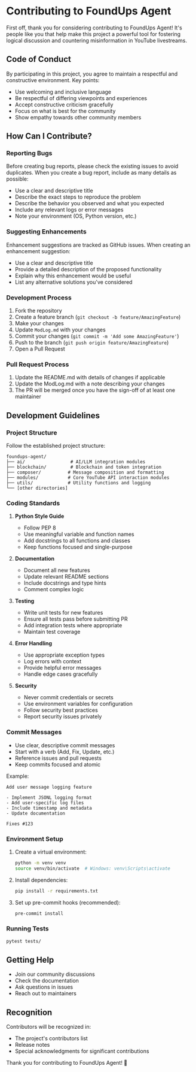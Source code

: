 # Contributing to FoundUps Agent

First off, thank you for considering contributing to FoundUps Agent! It's people like you that help make this project a powerful tool for fostering logical discussion and countering misinformation in YouTube livestreams.

## Code of Conduct

By participating in this project, you agree to maintain a respectful and constructive environment. Key points:

- Use welcoming and inclusive language
- Be respectful of differing viewpoints and experiences
- Accept constructive criticism gracefully
- Focus on what is best for the community
- Show empathy towards other community members

## How Can I Contribute?

### Reporting Bugs

Before creating bug reports, please check the existing issues to avoid duplicates. When you create a bug report, include as many details as possible:

- Use a clear and descriptive title
- Describe the exact steps to reproduce the problem
- Describe the behavior you observed and what you expected
- Include any relevant logs or error messages
- Note your environment (OS, Python version, etc.)

### Suggesting Enhancements

Enhancement suggestions are tracked as GitHub issues. When creating an enhancement suggestion:

- Use a clear and descriptive title
- Provide a detailed description of the proposed functionality
- Explain why this enhancement would be useful
- List any alternative solutions you've considered

### Development Process

1. Fork the repository
2. Create a feature branch (`git checkout -b feature/AmazingFeature`)
3. Make your changes
4. Update `ModLog.md` with your changes
5. Commit your changes (`git commit -m 'Add some AmazingFeature'`)
6. Push to the branch (`git push origin feature/AmazingFeature`)
7. Open a Pull Request

### Pull Request Process

1. Update the README.md with details of changes if applicable
2. Update the ModLog.md with a note describing your changes
3. The PR will be merged once you have the sign-off of at least one maintainer

## Development Guidelines

### Project Structure

Follow the established project structure:
```
foundups-agent/
├── ai/                 # AI/LLM integration modules
├── blockchain/         # Blockchain and token integration
├── composer/          # Message composition and formatting
├── modules/           # Core YouTube API interaction modules
├── utils/             # Utility functions and logging
└── [other directories]
```

### Coding Standards

1. **Python Style Guide**
   - Follow PEP 8
   - Use meaningful variable and function names
   - Add docstrings to all functions and classes
   - Keep functions focused and single-purpose

2. **Documentation**
   - Document all new features
   - Update relevant README sections
   - Include docstrings and type hints
   - Comment complex logic

3. **Testing**
   - Write unit tests for new features
   - Ensure all tests pass before submitting PR
   - Add integration tests where appropriate
   - Maintain test coverage

4. **Error Handling**
   - Use appropriate exception types
   - Log errors with context
   - Provide helpful error messages
   - Handle edge cases gracefully

5. **Security**
   - Never commit credentials or secrets
   - Use environment variables for configuration
   - Follow security best practices
   - Report security issues privately

### Commit Messages

- Use clear, descriptive commit messages
- Start with a verb (Add, Fix, Update, etc.)
- Reference issues and pull requests
- Keep commits focused and atomic

Example:
```
Add user message logging feature

- Implement JSONL logging format
- Add user-specific log files
- Include timestamp and metadata
- Update documentation

Fixes #123
```

### Environment Setup

1. Create a virtual environment:
   ```bash
   python -m venv venv
   source venv/bin/activate  # Windows: venv\Scripts\activate
   ```

2. Install dependencies:
   ```bash
   pip install -r requirements.txt
   ```

3. Set up pre-commit hooks (recommended):
   ```bash
   pre-commit install
   ```

### Running Tests

```bash
pytest tests/
```

## Getting Help

- Join our community discussions
- Check the documentation
- Ask questions in issues
- Reach out to maintainers

## Recognition

Contributors will be recognized in:
- The project's contributors list
- Release notes
- Special acknowledgments for significant contributions

Thank you for contributing to FoundUps Agent! 🚀 
